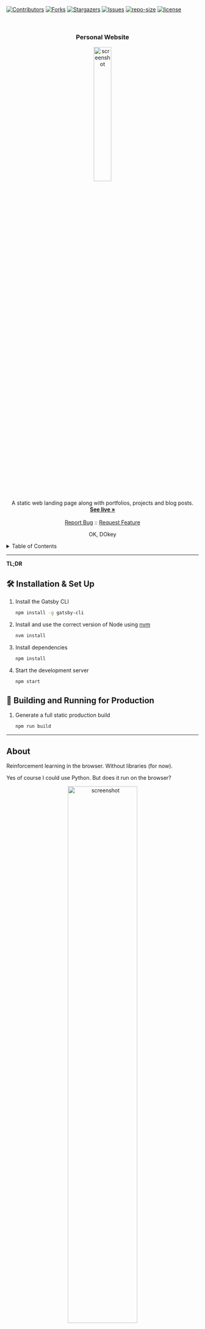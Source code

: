 <!-- PROJECT SHIELDS -->

[![Contributors][contributors-shield]][contributors-url]
[![Forks][forks-shield]][forks-url]
[![Stargazers][stars-shield]][stars-url]
[![Issues][issues-shield]][issues-url]
[![repo-size][repo-size-shield]][repo-size-url]
[![license][license-shield]][license-url]

<!-- PROJECT LOGO -->
<br />
<div align="center">

  <h3 align="center">Personal Website</h3>

   <a href="https://tttoe.surge.sh/">
      <img src="./images/tttow-desktop.png" alt="screenshot" width="30%">
   </a>

  <p align="center">
    A static web landing page along with portfolios, projects and blog posts.
    <br />
    <a href="https://tttoe.surge.sh/"><strong>See live »</strong></a>
    <br />
    <br />
    <a href="https://github.com/hirako2000/tttow-reinforcement-learning/issues">Report Bug</a>
    ::
    <a href="https://github.com/hirako2000/tttow-reinforcement-learning/issues">Request Feature</a>
  </p>
</div>

<p align="center">
OK, DOkey
</p>

<details>
  <summary>Table of Contents</summary>
      <ol>
         <li>
         <a href="#about">About</a>
         <ul>
            <li><a href="#built-with">Built With</a></li>
         </ul>
         </li>
         <li>
            <a href="#getting-started">Getting Started</a>
            <ul>
                <li><a href="#prerequisites">Prerequisites</a></li>
                <li><a href="#repo">Repo</a></li>
                <li><a href="#develop">Develop</a></li>
                <li><a href="#build">Build</a></li>
                <li><a href="#deploy">deploy</a></li>
            </ul>
         </li>
         <li><a href="#codebase">Codebase</a></li>
         <li><a href="#roadmap">Roadmap</a></li>
         <li><a href="#contributing">Contributing</a></li>
         <li><a href="#license">License</a></li>
         <li><a href="#acknowledgments">Acknowledgments</a></li>
      </ol>
</details>

<hr/>

**TL;DR**

## 🛠 Installation & Set Up

1. Install the Gatsby CLI

   ```sh
   npm install -g gatsby-cli
   ```

2. Install and use the correct version of Node using [nvm](https://github.com/nvm-sh/nvm)

   ```sh
   nvm install
   ```

3. Install dependencies

   ```sh
   npm install
   ```

4. Start the development server

   ```sh
   npm start
   ```

## 🚀 Building and Running for Production

1. Generate a full static production build

   ```sh
   npm run build
   ```

<hr/>

## About

Reinforcement learning in the browser. Without libraries (for now).

Yes of course I could use Python. But does it run on the browser?

<div align="center">

   <a href="https://tttoe.surge.sh/">
      <img src="./images/tttow-desktop.png" alt="screenshot" width="60%">
   </a>
</div>

Do I know what I'm doing? Not quite.

<a href="https://tttoe.surge.sh/minmax.html">MinMax algo</a>
<a href="https://tttoe.surge.sh/q-learning.html">Q-Learning algo</a>


<p align="right">(<a href="#readme-top">back to top</a>)</p>

### Built With

- [node.js](https://nodejs.org/) - of course
- [typescript](https://www.typescriptlang.org/) - because scripting is great but it's good to have types
- [parceljs](https://parceljs.org/) - I would have gone with nothing to bundle, but it speed things up to just use a good bundler with Hot Module Reloading during dev.

### Also using

- [eslint](https://eslint.org/) - to check TS isn't too wonky
- [prettier](https://prettier.io/) - that keeps code well formatted

<hr/>

## Getting Started

### Prerequisites

- you need [Git](https://git-scm.com/)
- and [nodejs](https://nodejs.org/) of course

### Repo

```bash
$ git clone https://github.com/hirako2000/tttow-reinforcement-learning.git
```

Navigate to the repo root's folder then install dependencies

```bash
$ cd ./tttow-reinforcement-learning && npm install
```

### Develop

```bash
$ npm run dev # or npm run start
```

### Build

This command will build everything for production deployment:

```bash
$ npm run build
```

It generates the files for the entire page.

### Deploy

To host the assets, the build placed them all into the `public` folder. this deploy script uploads them 'somewhere':

```bash
$ npm run deploy
```

_you may want to tweak that script in package.json, search for deploy._
_There are free hosting services out there, e.g [surge.sh](https://surge.sh), or [Netlify](https://www.netlify.com/)._

<p align="right">(<a href="#readme-top">back to top</a>)</p>

### Customize

- There is some html and styles.css, but many node elements gets created via JavaScript
- There is typically a trainner file. Game logic is kept in a separate file. And of course the index
- Since training isn't instant, it's always processed via a web worker, to not hold the main thread
- Messages are sent from the worker to get updates (tyically to refresh)


<hr/>

## Codebase

![Visualization of the codebase](./diagram.svg)

## Roadmap

- [x] Tic Tac Toe game logic
- [x] Human vs Human
- [x] Minmax training
- [x] Human vs AI
- [x] Unbeatable minmax model
- [x] Unbeatable Q-learning
- [x] Render training metadata
- [x] Render AI decision making
- [x] better layout
- [ ] superb layout
- [ ] amazing layout
- [ ] Measure AI performance
- [ ] more to come I guess

<hr/>

## Contributing

Contributions are what make the open source community such an amazing place to learn, inspire, and create. Any contributions you make are **greatly appreciated**.

If you have a suggestion that would make this better, please fork the repo and create a pull request. You can also simply open an issue with the tag "enhancement".
Don't forget to give the project a star! Thanks again!

1. fork the Project
2. create your Feature Branch (`git checkout -b feature/some-feature`)
3. commit your Changes (`git commit -m 'Add some feature'`)
4. push to the Branch (`git push origin feature/some-feature`)
5. open a Pull Request

<hr/>

## License

[![license][license-shield]][license-url]

This work is licensed under the [MIT license][license-url].

You may use and remix this content, but not for commercial use. Such as selling the templates and stuff like that.

[license-url]: https://opensource.org/license/mit
[cc-by-nc-sa-shield]: hhttps://img.shields.io/github/license/hirako2000/tttow-reinforcement-learning?style=for-the-badge

If you too produce work and publish it out there, it's clearer to choose a [license](https://choosealicense.com).

<p align="right">(<a href="#readme-top">back to top</a>)</p>

<hr/>

## Acknowledgments

It would never end. I've done this work not just off dozens of other people's open source work, but hundreds thousands or maybe millions.
Special kudo to the gatsby team that made such an easy tool to build static websites, the pipeline and community is awesome.

Whoever made markdown, although that was probably inspired by some other cool markups languages, thank you.

the js community, millions of developers made the npm ecosystem so rich one can build virtually anything with node.

If you decide to re-use this repo to build your own profile, go ahead. No need to credit or link back to this repo/site. Although it would be much appreciated.
**Don't re-republish the UI and logic pretty much as is though**, it is lame, and shameless.
Tweak the look and feel, custom the training, make it better, make it your own. Make it so that I wouldn't come across your stuff and think that it is mine. So that nobody comes across your stuff and somehow finds out it's a louzy copy of someone else lacking added value and personalisation.

[contributors-shield]: https://img.shields.io/github/contributors/hirako2000/tttow-reinforcement-learning.svg?style=for-the-badge
[contributors-url]: https://github.com/hirako2000/tttow-reinforcement-learning/graphs/contributors
[forks-shield]: https://img.shields.io/github/forks/hirako2000/tttow-reinforcement-learning.svg?style=for-the-badge
[forks-url]: https://github.com/hirako2000/tttow-reinforcement-learning/network/members
[stars-shield]: https://img.shields.io/github/stars/hirako2000/tttow-reinforcement-learning.svg?style=for-the-badge
[stars-url]: https://github.com/hirako2000/tttow-reinforcement-learning/stargazers
[issues-shield]: https://img.shields.io/github/issues/hirako2000/tttow-reinforcement-learning.svg?style=for-the-badge
[issues-url]: https://github.com/hirako2000/tttow-reinforcement-learning/issues
[license-shield]: https://img.shields.io/github/license/hirako2000/tttow-reinforcement-learning.svg?style=for-the-badge
[license-url]: https://github.com/hirako2000/tttow-reinforcement-learning/blob/main/LICENSE
[score-shield]: https://img.shields.io/ossf-scorecard/github.com/hirako2000/tttow-reinforcement-learning?style=for-the-badge
[repo-size-shield]: https://img.shields.io/github/repo-size/hirako2000/tttow-reinforcement-learning?style=for-the-badge
[repo-size-url]: https://github.com/hirako2000/tttow-reinforcement-learning/archive/refs/heads/main.zip
[product-screenshot]: images/tttow-reinforcement-learning-desktop.png
